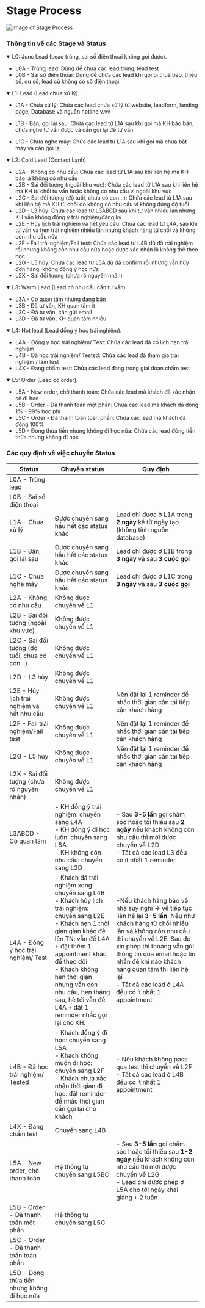 # Stage Process
![Image of Stage Process](https://github.com/hodu2019/photography/blob/master/photo_2020-02-26_20-19-51.jpg?raw=true)

### Thông tin về các Stage và Status
<details open>
<summary>L0: Junc Lead (Lead trùng, sai số điện thoại không gọi được).</summary>


* L0A - Trùng lead: Dùng để chứa các lead trùng, lead test
* L0B - Sai số điện thoại: Dùng để chứa các lead khi gọi bị thuê bao, thiếu số, dư số, lead cũ không có số điện thoại
</details>


<details open>
<summary>L1: Lead (Lead chưa xử lý).</summary>

* L1A - Chưa xử lý: Chứa các lead chưa xử lý từ website, leadform, landing page, Database và nguồn hotline v.vv
    
* L1B - Bận, gọi lại sau: Chứa các lead từ L1A sau khi gọi mà KH báo bận, chưa nghe tư vấn được và cần gọi lại để tư vấn
* L1C - Chưa nghe máy: Chứa các lead từ L1A sau khi gọi mà chưa bắt máy và cần gọi lại
</details>


<details open>
<summary>L2: Cold Lead (Contact Lạnh).</summary>

* L2A - Không có nhu cầu: Chứa các lead từ L1A sau khi liên hệ mà KH bảo là không có nhu cầu
* L2B - Sai đối tượng (ngoài khu vực): Chứa các lead từ L1A sau khi liên hệ mà KH từ chối tư vấn hoặc không có nhu cầu vì ngoài khu vực
* L2C - Sai đối tượng (độ tuổi, chưa có con...): Chứa các lead từ L1A sau khi liên hệ mà KH từ chối do không có nhu cầu vì không đúng độ tuổi
* L2D - L3 hủy: Chứa các lead từ L3ABCD sau khi tư vấn nhiều lần nhưng KH vẫn không đồng ý trải nghiệm/đăng ký
* L2E - Hủy lịch trải nghiệm và hết yêu cầu: Chứa các lead từ L4A, sau khi tư vấn và hẹn trải nghiệm nhiều lần nhưng khách hàng từ chối và không còn nhu cầu nữa
* L2F - Fail trải nghiệm/Fail test: Chứa các lead từ L4B dù đã trải nghiệm rồi nhưng không còn nhu cầu nữa hoặc được xác nhận là không thể theo học.
* L2G - L5 hủy: Chứa các lead từ L5A dù đã confirm rồi nhưng vẫn hủy đơn hàng, không đồng ý học nữa
* L2X - Sai đối tượng (chưa rõ nguyên nhân)
</details>


<details open>
<summary>L3: Warm Lead (Lead có nhu cầu cần tư vấn).</summary>

* L3A - Có quan tâm nhưng đang bận
* L3B - Đã tư vấn, KH quan tâm ít
* L3C - Đã tư vấn, cần gửi email
* L3D - Đã tư vấn, KH quan tâm nhiều
</details>


<details open>
<summary>L4: Hot lead (Lead đồng ý học trải nghiệm).</summary>

* L4A - Đồng ý học trải nghiệm/ Test: Chứa các lead đã có lịch hẹn trải nghiệm
* L4B - Đã học trải nghiệm/ Tested: Chứa các lead đã tham gia trải nghiệm / làm test
* L4X - Đang chấm test: Chứa các lead đang trong giai đoạn chấm test
</details>

<details open>
<summary>L5: Order (Lead có order).</summary>

* L5A - New order, chờ thanh toán: Chứa các lead mà khách đã xác nhận sẽ đi học
* L5B - Order - Đã thanh toán một phần: Chứa các lead mà khách đã đóng 1% - 99% học phí
* L5C - Order - Đã thanh toán toàn phần: Chứa các lead mà khách đã đóng 100%
* L5D - Đóng thừa tiền nhưng không đi học nữa: Chứa các lead đóng tiền thừa nhưng không đi học
</details>

### Các quy định về việc chuyển Status

|Status |Chuyển status  | Quy định 	|
|---	|---	|---	|
|L0A - Trùng lead   	|   	|   	|
|L0B - Sai số điện thoại   	|   	|   	|
|L1A - Chưa xử lý   	| Được chuyển sang hầu hết các status khác | Lead chỉ được ở L1A trong **2 ngày** kể từ ngày tạo (không tính nguồn database)  	|
|L1B - Bận, gọi lại sau  	|Được chuyển sang hầu hết các status khác   	|Lead chỉ được ở L1B trong **3 ngày** và sau **3 cuộc gọi**   	|
|L1C - Chưa nghe máy   	|Được chuyển sang hầu hết các status khác   	|Lead chỉ được ở L1C trong **3 ngày** và sau **3 cuộc gọi**   	|
|L2A - Không có nhu cầu   	|Không được chuyển về L1   	|   	|
|L2B - Sai đối tượng (ngoài khu vực)   	|Không được chuyển về L1   	|   	|
|L2C - Sai đối tượng (độ tuổi, chưa có con...) |Không được chuyển về L1   	|   	|
|L2D - L3 hủy  	|Không được chuyển về L1   	|   	|
|L2E - Hủy lịch trải nghiệm và hết nhu cầu |Không được chuyển về L1    	| Nên đặt lại 1 reminder để nhắc thời gian cần tái tiếp cận khách hàng  	|
|L2F - Fail trải nghiệm/Fail test|Không được chuyển về L1  	|Nên đặt lại 1 reminder để nhắc thời gian cần tái tiếp cận khách hàng   	|
|L2G - L5 hủy   	|Không được chuyển về L1   	|Nên đặt lại 1 reminder để nhắc thời gian cần tái tiếp cận khách hàng   	|
|L2X - Sai đối tượng (chưa rõ nguyên nhân)  	|Không được chuyển về L1   	|   	|
|L3ABCD - Có quan tâm   	|  - KH đồng ý trải nghiệm: chuyển sang L4A  <br> - KH đồng ý đi học luôn: chuyển sang L5A <br> - KH không còn nhu cầu: chuyển sang L2D|- Sau **3-5 lần** gọi chăm sóc hoặc tối thiểu sau **2 ngày** nếu khách không còn nhu cầu thì mới được chuyển về L2D  <br> - Tất cả các lead  L3 đều có ít nhất 1 reminder|
|L4A - Đồng ý học trải nghiệm/ Test   	|- Khách đã trải nghiệm xong: chuyển sang L4B <br> - Khách hủy lịch trải nghiệm: chuyển sang L2E <br> - Khách hẹn 1 thời gian gian khác để lên TN: vẫn để L4A + đặt thêm 1 appointment khác để theo dõi <br> - Khách không hẹn thời gian nhưng vẫn còn nhu cầu, hẹn tháng sau, hè tới vẫn để L4A + đặt 1 reminder nhắc gọi lại cho KH. | -Nếu khách hàng bảo về nhà suy nghĩ -> về tiếp tục liên hệ lại **3-5 lần**. Nếu như khách hàng từ chối nhiều lần và không còn nhu cầu thì chuyển về L2E. Sau đó xin phép thi thoảng vẫn gửi thông tin qua email hoặc tin nhắn để khi nào khách hàng quan tâm thì liên hệ lại <br>- Tất cả các lead ở L4A đều có ít nhất 1 appointment|
|L4B - Đã học trải nghiệm/ Tested   	| - Khách đồng ý đi học: chuyển sang L5A <br> - Khách không muốn đi học: chuyển sang L2F  <br> - Khách chưa xác nhận thời gian đi học: đặt reminder để nhắc thời gian cần gọi lại cho khách 	|- Nếu khách không pass qua test thì chuyển về L2F <br> - Tất cả các lead ở L4B đều có ít nhất 1 appointment   	|
|L4X - Đang chấm test   	|Chuyển sang L4B   	|   	|
|L5A - New order, chờ thanh toán   	|Hệ thống tự chuyển sang L5BC   |- Sau **3-5 lần** gọi chăm sóc hoặc tối thiểu sau **1-2 ngày**  nếu khách không còn nhu cầu thì mới được chuyển về L2G <br> - Lead chỉ được phép ở L5A cho tới ngày khai giảng + 2 tuần |
|L5B - Order - Đã thanh toán một phần  	|Hệ thống tự chuyển sang L5C   	|   	|
|L5C - Order - Đã thanh toán toàn phần  	|   	|   	|
|L5D - Đóng thừa tiền nhưng không đi học nữa|   	|   	|


